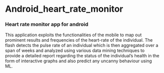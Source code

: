 # Android_heart_rate_monitor
### Heart rate monitor app for android
This application exploits the functionalities of the mobile to map out prominent results and frequencies of the heart-rate of the individual.
The flash detects the pulse rate of an individual which is then aggregated over a span of weeks and analyzed using various data mining techniques to provide a detailed report regarding the status of the individual’s health in the form of interactive graphs and also predict any uncanny behaviour using ML.
